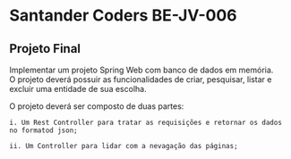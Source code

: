 # Santander Coders BE-JV-006 
## Projeto Final

Implementar um projeto Spring Web com banco de dados em memória.<br>
O projeto deverá possuir as funcionalidades de criar, pesquisar, listar e excluir uma entidade de sua escolha. 

O projeto deverá ser composto de duas partes:

	i. Um Rest Controller para tratar as requisições e retornar os dados no formatod json;

	ii. Um Controller para lidar com a nevagação das páginas;
